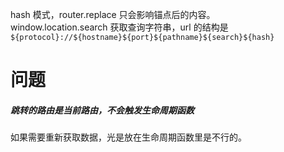 hash 模式，router.replace 只会影响锚点后的内容。  
window.location.search 获取查询字符串，url 的结构是`${protocol}://${hostname}${port}${pathname}${search}${hash}`

# 问题

##### 跳转的路由是当前路由，不会触发生命周期函数

如果需要重新获取数据，光是放在生命周期函数里是不行的。
